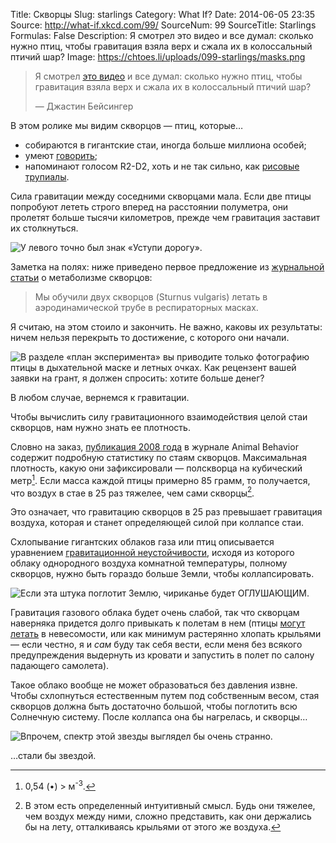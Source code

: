 Title: Скворцы
Slug: starlings
Category: What If?
Date: 2014-06-05 23:35
Source: http://what-if.xkcd.com/99/
SourceNum: 99
SourceTitle: Starlings
Formulas: False
Description: Я смотрел это видео и все думал: сколько нужно птиц, чтобы гравитация взяла верх и сжала их в колоссальный птичий шар?
Image: https://chtoes.li/uploads/099-starlings/masks.png

> Я смотрел [это видео](http://www.youtube.com/watch?v=eakKfY5aHmY) и все думал: сколько нужно птиц, чтобы гравитация взяла верх и сжала их в колоссальный птичий шар?
>
> — Джастин Бейсингер

В этом ролике мы видим скворцов — птиц, которые…

* собираются в гигантские стаи, иногда больше миллиона особей;
* умеют [говорить](https://www.youtube.com/watch?v=1VZYG00_qvE);
* напоминают голосом R2-D2, хоть и не так сильно, как [рисовые трупиалы](https://www.youtube.com/watch?v=9ABjBldAtPQ#t=9).

Сила гравитации между соседними скворцами мала. Если две птицы попробуют лететь строго вперед на расстоянии полуметра, они пролетят больше тысячи километров, прежде чем гравитация заставит их столкнуться.

![](/uploads/099-starlings/collide.png "У левого точно был знак «Уступи дорогу».")

Заметка на полях: ниже приведено первое предложение из [журнальной статьи](http://jeb.biologists.org/content/204/19/3311) о метаболизме скворцов:

> Мы обучили двух скворцов (Sturnus vulgaris) летать в аэродинамической трубе в респираторных масках.

Я считаю, на этом стоило и закончить. Не важно, каковы их результаты: ничем нельзя перекрыть то достижение, с которого они начали.

![](/uploads/099-starlings/masks.png "В разделе «план эксперимента» вы приводите только фотографию птицы в дыхательной маске и летных очках. Как рецензент вашей заявки на грант, я должен спросить: хотите больше денег?")

В любом случае, вернемся к гравитации.

Чтобы вычислить силу гравитационного взаимодействия целой стаи скворцов, нам нужно знать ее плотность.

Словно на заказ, [публикация 2008 года](http://arxiv.org/abs/0802.1667) в журнале Animal Behavior содержит подробную статистику по стаям скворцов. Максимальная плотность, какую они зафиксировали — полскворца на кубический метр[^1]. Если масса каждой птицы примерно 85 грамм, то получается, что воздух в стае в 25 раз тяжелее, чем сами скворцы[^2].

[^1]: 0,54 (•) > м<sup>-3</sup>.
[^2]: В этом есть определенный интуитивный смысл. Будь они тяжелее, чем воздух между ними, сложно представить, как они держались бы на лету, отталкиваясь крыльями от этого же воздуха.

Это означает, что гравитацию скворцов в 25 раз превышает гравитация воздуха, которая и станет определяющей силой при коллапсе стаи.

Схлопывание гигантских облаков газа или птиц описывается уравнением [гравитационной неустойчивости](http://ru.wikipedia.org/wiki/Гравитационная_неустойчивость), исходя из которого облаку однородного воздуха комнатной температуры, полному скворцов, нужно быть гораздо больше Земли, чтобы коллапсировать.

![](/uploads/099-starlings/earth_ru.png "Если эта штука поглотит Землю, чириканье будет ОГЛУШАЮЩИМ.")

Гравитация газового облака будет очень слабой, так что скворцам наверняка придется долго привыкать к полетам в нем (птицы [могут летать](https://www.youtube.com/watch?v=w4sZ3qe6PiI&feature=kp) в невесомости, или как минимум растерянно хлопать крыльями — если честно, я и _сам_ буду так себя вести, если меня без всякого предупреждения выдернуть из кровати и запустить в полет по салону падающего самолета).

Такое облако вообще не может образоваться без давления извне. Чтобы схлопнуться естественным путем под собственным весом, стая скворцов должна быть достаточно большой, чтобы поглотить всю Солнечную систему. После коллапса она бы нагрелась, и скворцы…

![](/uploads/099-starlings/birdsun.png "Впрочем, спектр этой звезды выглядел бы очень странно.")

…стали бы звездой.
